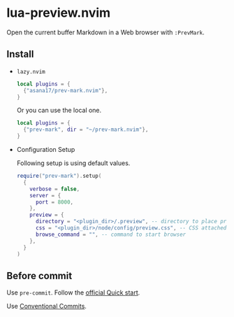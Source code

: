 # lua-preview.nvim

Open the current buffer Markdown in a Web browser with `:PrevMark`.

## Install

- `lazy.nvim`

  ```lua
  local plugins = {
    {"asana17/prev-mark.nvim"},
  }
  ```

  Or you can use the local one.

  ```lua
  local plugins = {
    {"prev-mark", dir = "~/prev-mark.nvim"},
  }
  ```

- Configuration Setup

  Following setup is using default values.

  ```lua
  require("prev-mark").setup(
    {
      verbose = false,
      server = {
        port = 8000,
      },
      preview = {
        directory = "<plugin_dir>/.preview", -- directory to place preview temporaly files
        css = "<plugin_dir>/node/config/preview.css", -- CSS attached to the preview
        browse_command = "", -- command to start browser
      },
    }
  )
  ```

## Before commit

Use `pre-commit`. Follow the [official Quick start][1].

Use [Conventional Commits][2].

[1]: https://pre-commit.com/index.html#quick-start
[2]: https://www.conventionalcommits.org/en/v1.0.0/
